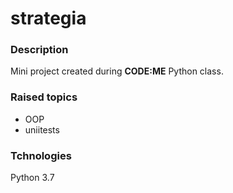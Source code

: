 # strategia

### Description
Mini project created during **CODE:ME** Python class.

### Raised topics
* OOP
* uniitests

### Tchnologies
Python 3.7





